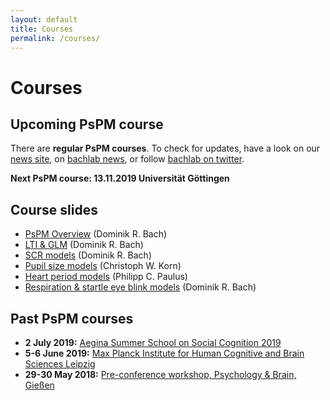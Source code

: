 ```yaml
---
layout: default
title: Courses
permalink: /courses/
---
```


# Courses
## Upcoming PsPM course
There are **regular PsPM courses**. To check for updates, have a look on our [news site](news.html), on [bachlab news](http://bachlab.org/news), or follow [bachlab on twitter](http://twitter.com/bachlab_uzh).

**Next PsPM course: 13.11.2019 Universität Göttingen**

## Course slides
* [PsPM Overview](http://bachlab.org/wp-content/uploads/2019/09/02_Overview_Bach.pdf) (Dominik R. Bach)
* [LTI & GLM](http://bachlab.org/wp-content/uploads/2019/09/03_LTI_GLM_Bach.pdf) (Dominik R. Bach)
* [SCR models](http://bachlab.org/wp-content/uploads/2019/09/04_SCR_Bach.pdf) (Dominik R. Bach)
* [Pupil size models](http://bachlab.org/wp-content/uploads/2019/09/05_PSR_Korn.pdf) (Christoph W. Korn)
* [Heart period models](http://bachlab.org/wp-content/uploads/2019/09/06_HPR_Paulus.pdf) (Philipp C. Paulus)
* [Respiration & startle eye blink models](http://bachlab.org/wp-content/uploads/2019/09/07_RAR-SEBR_Bach.pdf) (Dominik R. Bach)

## Past PsPM courses
* **2 July 2019:** [Aegina Summer School on Social Cognition 2019](https://philosophy.sas.ac.uk/aegina-summer-school-social-cognition-2019)
* **5-6 June 2019:** [Max Planck Institute for Human Cognitive and Brain Sciences Leipzig](https://www.cbs.mpg.de/institute)
* **29-30 May 2018:** [Pre-conference workshop, Psychology & Brain, Gießen](https://www.pug2018.de/Giessen/?page_id=1549)
